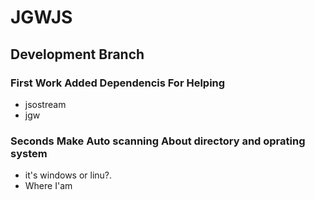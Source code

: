 # JGWJS

## Development Branch

### First Work Added Dependencis For Helping
- jsostream
- jgw

### Seconds Make Auto scanning About directory and oprating system
- it's windows or linu?.
- Where I'am

